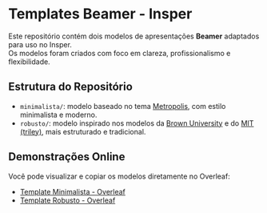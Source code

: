 # Templates Beamer - Insper

Este repositório contém dois modelos de apresentações **Beamer** adaptados para uso no Insper.  
Os modelos foram criados com foco em clareza, profissionalismo e flexibilidade.

## Estrutura do Repositório

- `minimalista/`: modelo baseado no tema [Metropolis](https://github.com/matze/mtheme), com estilo minimalista e moderno.
- `robusto/`: modelo inspirado nos modelos da [Brown University](https://mathema.tician.de/brown-beamer-template) e do [MIT (triley)](https://github.com/jtriley/mit-beamer), mais estruturado e tradicional.

## Demonstrações Online

Você pode visualizar e copiar os modelos diretamente no Overleaf:

- [Template Minimalista - Overleaf](https://www.overleaf.com/read/pjqfvczhjdfw)  
- [Template Robusto - Overleaf](https://www.overleaf.com/read/dvkrgcrvwzpx)
